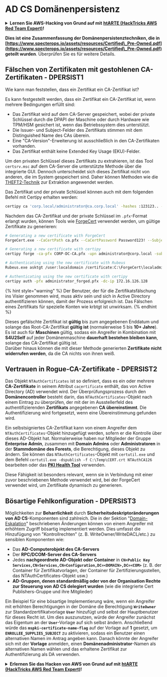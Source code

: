 # AD CS Domänenpersistenz

<details>

<summary><strong>Lernen Sie AWS-Hacking von Grund auf mit</strong> <a href="https://training.hacktricks.xyz/courses/arte"><strong>htARTE (HackTricks AWS Red Team Expert)</strong></a><strong>!</strong></summary>

Andere Möglichkeiten, HackTricks zu unterstützen:

* Wenn Sie Ihr **Unternehmen in HackTricks bewerben möchten** oder **HackTricks als PDF herunterladen möchten**, überprüfen Sie die [**ABONNEMENTPLÄNE**](https://github.com/sponsors/carlospolop)!
* Holen Sie sich das [**offizielle PEASS & HackTricks-Merchandise**](https://peass.creator-spring.com)
* Entdecken Sie [**The PEASS Family**](https://opensea.io/collection/the-peass-family), unsere Sammlung exklusiver [**NFTs**](https://opensea.io/collection/the-peass-family)
* **Treten Sie der** 💬 [**Discord-Gruppe**](https://discord.gg/hRep4RUj7f) oder der [**Telegram-Gruppe**](https://t.me/peass) bei oder **folgen** Sie uns auf **Twitter** 🐦 [**@carlospolopm**](https://twitter.com/hacktricks_live)**.**
* **Teilen Sie Ihre Hacking-Tricks, indem Sie PRs an die** [**HackTricks**](https://github.com/carlospolop/hacktricks) und [**HackTricks Cloud**](https://github.com/carlospolop/hacktricks-cloud) **GitHub-Repositories** senden.

</details>

**Dies ist eine Zusammenfassung der Domänenpersistenztechniken, die in [https://www.specterops.io/assets/resources/Certified\_Pre-Owned.pdf](https://www.specterops.io/assets/resources/Certified\_Pre-Owned.pdf) geteilt wurden**. Überprüfen Sie es für weitere Details.

## Fälschen von Zertifikaten mit gestohlenen CA-Zertifikaten - DPERSIST1

Wie kann man feststellen, dass ein Zertifikat ein CA-Zertifikat ist?

Es kann festgestellt werden, dass ein Zertifikat ein CA-Zertifikat ist, wenn mehrere Bedingungen erfüllt sind:

- Das Zertifikat wird auf dem CA-Server gespeichert, wobei der private Schlüssel durch die DPAPI der Maschine oder durch Hardware wie TPM/HSM gesichert ist, wenn das Betriebssystem dies unterstützt.
- Die Issuer- und Subject-Felder des Zertifikats stimmen mit dem Distinguished Name des CAs überein.
- Eine "CA-Version"-Erweiterung ist ausschließlich in den CA-Zertifikaten vorhanden.
- Das Zertifikat enthält keine Extended Key Usage (EKU)-Felder.

Um den privaten Schlüssel dieses Zertifikats zu extrahieren, ist das Tool `certsrv.msc` auf dem CA-Server die unterstützte Methode über die integrierte GUI. Dennoch unterscheidet sich dieses Zertifikat nicht von anderen, die im System gespeichert sind. Daher können Methoden wie die [THEFT2-Technik](certificate-theft.md#user-certificate-theft-via-dpapi-theft2) zur Extraktion angewendet werden.

Das Zertifikat und der private Schlüssel können auch mit dem folgenden Befehl mit Certipy erhalten werden:
```bash
certipy ca 'corp.local/administrator@ca.corp.local' -hashes :123123.. -backup
```
Nachdem das CA-Zertifikat und der private Schlüssel im `.pfx`-Format erlangt wurden, können Tools wie [ForgeCert](https://github.com/GhostPack/ForgeCert) verwendet werden, um gültige Zertifikate zu generieren:
```bash
# Generating a new certificate with ForgeCert
ForgeCert.exe --CaCertPath ca.pfx --CaCertPassword Password123! --Subject "CN=User" --SubjectAltName localadmin@theshire.local --NewCertPath localadmin.pfx --NewCertPassword Password123!

# Generating a new certificate with certipy
certipy forge -ca-pfx CORP-DC-CA.pfx -upn administrator@corp.local -subject 'CN=Administrator,CN=Users,DC=CORP,DC=LOCAL'

# Authenticating using the new certificate with Rubeus
Rubeus.exe asktgt /user:localdomain /certificate:C:\ForgeCert\localadmin.pfx /password:Password123!

# Authenticating using the new certificate with certipy
certipy auth -pfx administrator_forged.pfx -dc-ip 172.16.126.128
```
{% hint style="warning" %}
Der Benutzer, der für die Zertifikatsfälschung ins Visier genommen wird, muss aktiv sein und sich in Active Directory authentifizieren können, damit der Prozess erfolgreich ist. Das Fälschen eines Zertifikats für spezielle Konten wie krbtgt ist unwirksam.
{% endhint %}

Dieses gefälschte Zertifikat ist **gültig** bis zum angegebenen Enddatum und solange das Root-CA-Zertifikat **gültig ist** (normalerweise 5 bis **10+ Jahre**). Es ist auch für **Maschinen** gültig, sodass ein Angreifer in Kombination mit **S4U2Self** auf jeder Domänenmaschine **dauerhaft bestehen bleiben kann**, solange das CA-Zertifikat gültig ist.\
Darüber hinaus können die mit dieser Methode generierten **Zertifikate nicht widerrufen werden**, da die CA nichts von ihnen weiß.

## Vertrauen in Rogue-CA-Zertifikate - DPERSIST2

Das Objekt `NTAuthCertificates` ist so definiert, dass es ein oder mehrere **CA-Zertifikate** in seinem Attribut `cacertificate` enthält, das von Active Directory (AD) verwendet wird. Der Überprüfungsprozess durch den **Domänencontroller** besteht darin, das `NTAuthCertificates`-Objekt nach einem Eintrag zu überprüfen, der mit der im Ausstellerfeld des authentifizierenden **Zertifikats** angegebenen **CA übereinstimmt**. Die Authentifizierung wird fortgesetzt, wenn eine Übereinstimmung gefunden wird.

Ein selbstsigniertes CA-Zertifikat kann von einem Angreifer dem `NTAuthCertificates`-Objekt hinzugefügt werden, sofern er die Kontrolle über dieses AD-Objekt hat. Normalerweise haben nur Mitglieder der Gruppe **Enterprise Admin**, zusammen mit **Domain Admins** oder **Administratoren** in der **Stammdomäne des Forests**, die Berechtigung, dieses Objekt zu ändern. Sie können das `NTAuthCertificates`-Objekt mit `certutil.exe` und dem Befehl `certutil.exe -dspublish -f C:\Temp\CERT.crt NTAuthCA126` bearbeiten oder das [**PKI Health Tool**](https://docs.microsoft.com/en-us/troubleshoot/windows-server/windows-security/import-third-party-ca-to-enterprise-ntauth-store#method-1---import-a-certificate-by-using-the-pki-health-tool) verwenden.

Diese Fähigkeit ist besonders relevant, wenn sie in Verbindung mit einer zuvor beschriebenen Methode verwendet wird, bei der ForgeCert verwendet wird, um Zertifikate dynamisch zu generieren.

## Bösartige Fehlkonfiguration - DPERSIST3

Möglichkeiten zur **Beharrlichkeit** durch **Sicherheitsdeskriptoränderungen von AD CS**-Komponenten sind zahlreich. Die in der Sektion "[Domain-Eskalation](domain-escalation.md)" beschriebenen Änderungen können von einem Angreifer mit erhöhtem Zugriff bösartig implementiert werden. Dies umfasst die Hinzufügung von "Kontrollrechten" (z. B. WriteOwner/WriteDACL/etc.) zu sensiblen Komponenten wie:

- Das **AD-Computerobjekt des CA-Servers**
- Der **RPC/DCOM-Server des CA-Servers**
- Jedes **nachgeordnete AD-Objekt oder Container** in **`CN=Public Key Services,CN=Services,CN=Configuration,DC=<DOMAIN>,DC=<COM>`** (z. B. der Container für Zertifikatvorlagen, der Container für Zertifizierungsstellen, das NTAuthCertificates-Objekt usw.)
- **AD-Gruppen, denen standardmäßig oder von der Organisation Rechte zur Steuerung von AD CS delegiert wurden** (wie die integrierte Cert Publishers-Gruppe und ihre Mitglieder)

Ein Beispiel für eine bösartige Implementierung wäre, wenn ein Angreifer mit erhöhten Berechtigungen in der Domäne die Berechtigung **`WriteOwner`** zur Standardzertifikatvorlage **`User`** hinzufügt und selbst der Hauptbenutzer für dieses Recht ist. Um dies auszunutzen, würde der Angreifer zunächst das Eigentum an der **`User`**-Vorlage auf sich selbst ändern. Anschließend würde das **`mspki-certificate-name-flag`** auf der Vorlage auf **1** gesetzt, um **`ENROLLEE_SUPPLIES_SUBJECT`** zu aktivieren, sodass ein Benutzer einen alternativen Namen im Antrag angeben kann. Danach könnte der Angreifer sich mit der **Vorlage** anmelden, einen **Domänenadministrator**-Namen als alternativen Namen wählen und das erhaltene Zertifikat zur Authentifizierung als DA verwenden.


<details>

<summary><strong>Erlernen Sie das Hacken von AWS von Grund auf mit</strong> <a href="https://training.hacktricks.xyz/courses/arte"><strong>htARTE (HackTricks AWS Red Team Expert)</strong></a><strong>!</strong></summary>

Andere Möglichkeiten, HackTricks zu unterstützen:

* Wenn Sie Ihr **Unternehmen in HackTricks bewerben möchten** oder **HackTricks als PDF herunterladen möchten**, überprüfen Sie die [**ABONNEMENTPLÄNE**](https://github.com/sponsors/carlospolop)!
* Holen Sie sich das [**offizielle PEASS & HackTricks-Merchandise**](https://peass.creator-spring.com)
* Entdecken Sie [**The PEASS Family**](https://opensea.io/collection/the-peass-family), unsere Sammlung exklusiver [**NFTs**](https://opensea.io/collection/the-peass-family)
* **Treten Sie der** 💬 [**Discord-Gruppe**](https://discord.gg/hRep4RUj7f) oder der [**Telegramm-Gruppe**](https://t.me/peass) bei oder folgen Sie uns auf **Twitter** 🐦 [**@carlospolopm**](https://twitter.com/hacktricks_live)**.**
* **Teilen Sie Ihre Hacking-Tricks, indem Sie PRs an die** [**HackTricks**](https://github.com/carlospolop/hacktricks) und [**HackTricks Cloud**](https://github.com/carlospolop/hacktricks-cloud) **GitHub-Repositories** senden.

</details>
